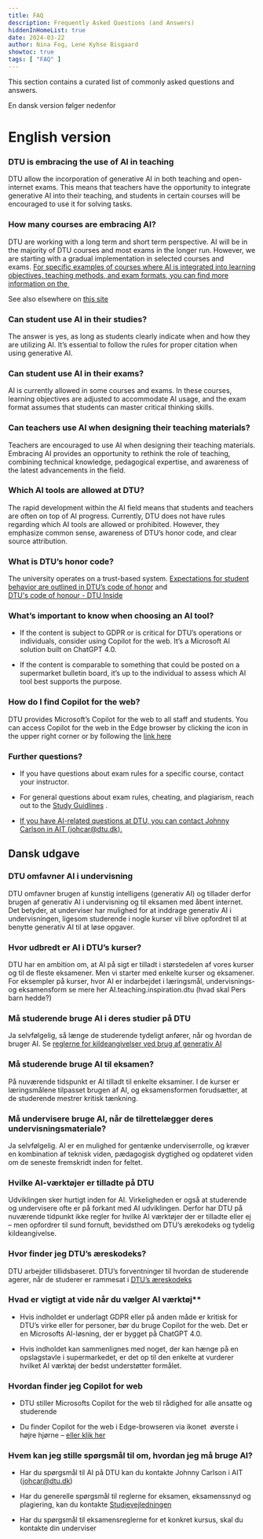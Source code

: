```yaml
---
title: FAQ
description: Frequently Asked Questions (and Answers)
hiddenInHomeList: true
date: 2024-03-22
author: Nina Fog, Lene Kyhse Bisgaard
showtoc: true
tags: [ "FAQ" ]
---
```


This section contains a curated list of commonly asked questions and answers.

En dansk version følger nedenfor

# English version

### DTU is embracing the use of AI in teaching

DTU allow the incorporation of generative AI in both teaching and
open-internet exams. This means that teachers have the opportunity to
integrate generative AI into their teaching, and students in certain
courses will be encouraged to use it for solving tasks.

### How many courses are embracing AI?

DTU are working with a long term and short term perspective. AI will be
in the majority of DTU courses and most exams in the longer run.
However, we are starting with a gradual implementation in selected
courses and exams. [For specific examples of courses where AI is
integrated into learning objectives, teaching methods, and exam formats,
you can find more information on
the ](https://www.dtu.dk/english/newsarchive/2024/01/dtu-opens-up-for-the-use-of-artificial-intelligence-in-teaching)

See also elsewhere on [this site](https://www.ai.dtu.dk)

### Can student use AI in their studies?

The answer is yes, as long as students clearly indicate when and how
they are utilizing AI. It’s essential to follow the rules for proper
citation when using generative AI.

### Can student use AI in their exams?

AI is currently allowed in some courses and exams. In these courses,
learning objectives are adjusted to accommodate AI usage, and the exam
format assumes that students can master critical thinking skills.

### Can teachers use AI when designing their teaching materials?

Teachers are encouraged to use AI when designing their teaching
materials. Embracing AI provides an opportunity to rethink the role of
teaching, combining technical knowledge, pedagogical expertise, and
awareness of the latest advancements in the field.

### Which AI tools are allowed at DTU?

The rapid development within the AI field means that students and
teachers are often on top of AI progress. Currently, DTU does not have
rules regarding which AI tools are allowed or prohibited. However, they
emphasize common sense, awareness of DTU’s honor code, and clear source
attribution.

### What is DTU’s honor code?

The university operates on a trust-based system. [Expectations for
student behavior are outlined in DTU’s code of
honor](https://www.dtu.dk/english/newsarchive/2024/01/dtu-opens-up-for-the-use-of-artificial-intelligence-in-teaching)
and  
[DTU's code of honour - DTU
Inside](https://www.inside.dtu.dk/en/undervisning/regler/aereskodeks)

### What’s important to know when choosing an AI tool?

-   If the content is subject to GDPR or is critical for DTU’s
    operations or individuals, consider using Copilot for the web. It’s
    a Microsoft AI solution built on ChatGPT 4.0.

-   If the content is comparable to something that could be posted on a
    supermarket bulletin board, it’s up to the individual to assess
    which AI tool best supports the purpose.

### How do I find Copilot for the web?

DTU provides Microsoft’s Copilot for the web to all staff and students.
You can access Copilot for the web in the Edge browser by clicking the
icon in the upper right corner or by following the [link here](https://www.microsoft.com/en-us/edge/copilot?form=MA13LA)

### Further questions?

-   If you have questions about exam rules for a specific course,
    contact your instructor.

-   For general questions about exam rules, cheating, and plagiarism,
    reach out to the [Study Guidlines](https://www.inside.dtu.dk/da/undervisning/faglig/vejledningstilbud/studievejledningen)
    .

-   [If you have AI-related questions at DTU, you can contact Johnny Carlson in AIT (johcar@dtu.dk).](https://www.dtu.dk/english/newsarchive/2024/02/dtu-makes-artificial-intelligence-available-to-students)

## Dansk udgave

### DTU omfavner AI i undervisning

DTU omfavner brugen af kunstig intelligens (generativ AI) og tillader
derfor brugen af generativ AI i undervisning og til eksamen med åbent
internet. Det betyder, at underviser har mulighed for at inddrage
generativ AI i undervisningen, ligesom studerende i nogle kurser vil
blive opfordret til at benytte generativ AI til at løse opgaver.

### Hvor udbredt er AI i DTU’s kurser?

DTU har en ambition om, at AI på sigt er tilladt i størstedelen af vores
kurser og til de fleste eksamener. Men vi starter med enkelte kurser og
eksamener. For eksempler på kurser, hvor AI er indarbejdet i læringsmål,
undervisnings- og eksamensform se mere her AI.teaching.inspiration.dtu
(hvad skal Pers barn hedde?)

### Må studerende bruge AI i deres studier på DTU

Ja selvfølgelig, så længe de studerende tydeligt anfører, når og hvordan
de bruger AI. Se [reglerne for kildeangivelser ved brug af generativ
AI](https://www.inside.dtu.dk/da/medarbejder/forskning-innovation-og-raadgivning/litteratur-og-reference/referencehaandtering/kunstig-intelligens)

### Må studerende bruge AI til eksamen?

På nuværende tidspunkt er AI tilladt til enkelte eksaminer. I de kurser
er læringsmålene tilpasset brugen af AI, og eksamensformen forudsætter,
at de studerende mestrer kritisk tænkning.

### Må undervisere bruge AI, når de tilrettelægger deres undervisningsmateriale?

Ja selvfølgelig. AI er en mulighed for gentænke underviserrolle, og
kræver en kombination af teknisk viden, pædagogisk dygtighed og
opdateret viden om de seneste fremskridt inden for feltet.

### Hvilke AI-værktøjer er tilladte på DTU

Udviklingen sker hurtigt inden for AI. Virkeligheden er også at
studerende og undervisere ofte er på forkant med AI udviklingen. Derfor
har DTU på nuværende tidpunkt ikke regler for hvilke AI værktøjer der er
tilladte eller ej – men opfordrer til sund fornuft, bevidsthed om DTU’s
ærekodeks og tydelig kildeangivelse.

### Hvor finder jeg DTU’s æreskodeks?

DTU arbejder tillidsbaseret. DTU’s forventninger til hvordan de
studerende agerer, når de studerer er rammesat i 
[DTU’s æreskodeks](https://www.inside.dtu.dk/da/undervisning/regler/aereskodeks)


### Hvad er vigtigt at vide når du vælger AI værktøj** 

-   Hvis indholdet er underlagt GDPR eller på anden måde er kritisk for
    DTU’s virke eller for personer, bør du bruge Copilot for the web.
    Det er en Microsofts AI-løsning, der er bygget på ChatGPT 4.0.

-   Hvis indholdet kan sammenlignes med noget, der kan hænge på en
    opslagstavle i supermarkedet, er det op til den enkelte at vurderer
    hvilket AI værktøj der bedst understøtter formålet.

### Hvordan finder jeg Copilot for web

-   DTU stiller Microsofts Copilot for the web til rådighed for alle
    ansatte og studerende

-   Du finder Copilot for the web i Edge-browseren via ikonet  øverste i
    højre hjørne – [eller klik her](https://www.microsoft.com/en-us/edge/copilot?form=MA13LA)

### Hvem kan jeg stille spørgsmål til om, hvordan jeg må bruge AI?

-   Har du spørgsmål til AI på DTU kan du kontakte Johnny Carlson i AIT
    (<johcar@dtu.dk>)

-   Har du generelle spørgsmål til reglerne for eksamen, eksamenssnyd og
    plagiering, kan du
    kontakte [Studievejledningen](https://www.inside.dtu.dk/da/undervisning/faglig/vejledningstilbud/studievejledningen)

-   Har du spørgsmål til eksamensreglerne for et konkret kursus, skal du
    kontakte din underviser

